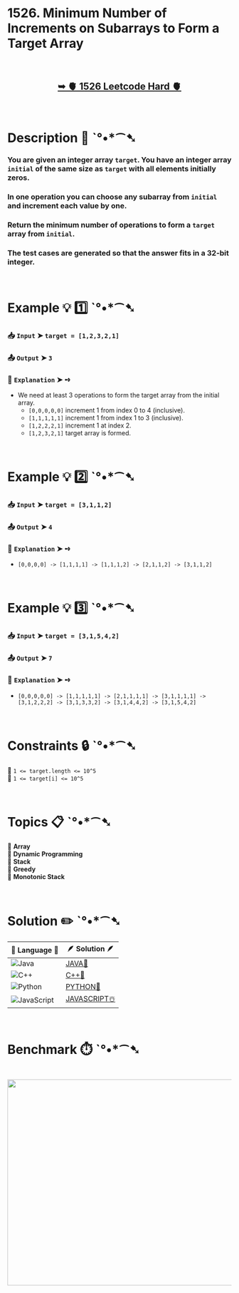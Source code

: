 # 1526. Minimum Number of Increments on Subarrays to Form a Target Array

</br>

<h2 align="center"> 

<a href="https://leetcode.com/problems/minimum-number-of-increments-on-subarrays-to-form-a-target-array/description/?envType=daily-question&envId=2025-10-30"><strong>➥ 🫀 1526 Leetcode Hard 🫀 </strong></a>
</h2>

</br>

# Description 📜 ˋ°•*⁀➷

### You are given an integer array `target`. You have an integer array `initial` of the same size as `target` with all elements initially zeros.

### In one operation you can choose any subarray from `initial` and increment each value by one.

### Return the minimum number of operations to form a `target` array from `initial`.

### The test cases are generated so that the answer fits in a 32-bit integer.

</br>

# Example 💡 1️⃣ ˋ°•*⁀➷

  ### 📥 `Input`  ➤ `target = [1,2,3,2,1]`

  ### 📤 `Output`  ➤ `3`

  ### 🔦 `Explanation`  ➤ ➺

  - We need at least 3 operations to form the target array from the initial array.
    - `[0,0,0,0,0]` increment 1 from index 0 to 4 (inclusive).
    - `[1,1,1,1,1]` increment 1 from index 1 to 3 (inclusive).
    - `[1,2,2,2,1]` increment 1 at index 2.
    - `[1,2,3,2,1]` target array is formed.

</br>

# Example 💡 2️⃣ ˋ°•*⁀➷

  ### 📥 `Input`  ➤ `target = [3,1,1,2]`

  ### 📤 `Output`  ➤ `4`

  ### 🔦 `Explanation`  ➤ ➺

  - `[0,0,0,0] -> [1,1,1,1] -> [1,1,1,2] -> [2,1,1,2] -> [3,1,1,2]`

</br>

# Example 💡 3️⃣ ˋ°•*⁀➷

  ### 📥 `Input`  ➤ `target = [3,1,5,4,2]`

  ### 📤 `Output`  ➤ `7`

  ### 🔦 `Explanation`  ➤ ➺

  - `[0,0,0,0,0] -> [1,1,1,1,1] -> [2,1,1,1,1] -> [3,1,1,1,1] -> [3,1,2,2,2] -> [3,1,3,3,2] -> [3,1,4,4,2] -> [3,1,5,4,2]`

</br>

# Constraints 🔒 ˋ°•*⁀➷

🔹 `1 <= target.length <= 10^5` </br>
🔹 `1 <= target[i] <= 10^5` </br>

</br>

# Topics 📋 ˋ°•*⁀➷

🔸 **Array** </br>
🔸 **Dynamic Programming** </br>
🔸 **Stack** </br>
🔸 **Greedy** </br>
🔸 **Monotonic Stack** </br>

</br>

# Solution ✏️ ˋ°•*⁀➷

| 📒 Language 📒  | 🪶 Solution 🪶 |
| ------------- | ------------- |
|  ![Java](https://img.shields.io/badge/java-%23ED8B00.svg?style=for-the-badge&logo=openjdk&logoColor=white)  | [JAVA🍁]() |
|  ![C++](https://img.shields.io/badge/c++-%2300599C.svg?style=for-the-badge&logo=c%2B%2B&logoColor=white)  | [C++🎲]()  |
|  ![Python](https://img.shields.io/badge/python-3670A0?style=for-the-badge&logo=python&logoColor=ffdd54)    | [PYTHON🍰]() |
| ![JavaScript](https://img.shields.io/badge/javascript-%23323330.svg?style=for-the-badge&logo=javascript&logoColor=%23F7DF1E)   | [JAVASCRIPT☃️]() |

</br>

# Benchmark ⏱️ ˋ°•*⁀➷

<h1  align="center" >

<img src ="https://github.com/user-attachments/assets/" width = "700px" height="462px" />

</h1>
